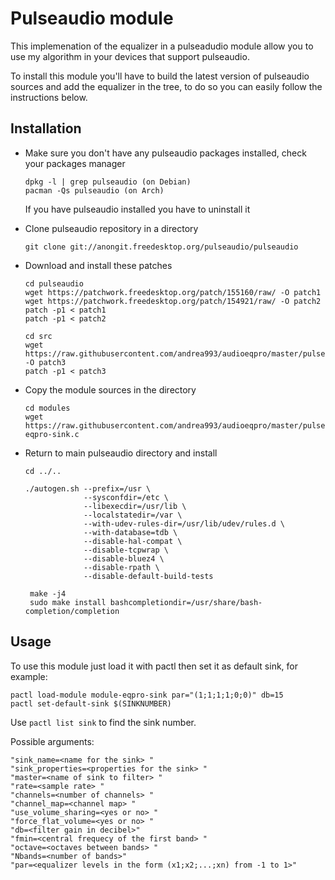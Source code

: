 # Pulseaudio module 
This implemenation of the equalizer in a pulseadudio module allow you to use my algorithm in your devices that support pulseaudio.

To install this module you'll have to build the latest version of pulseaudio sources and add the equalizer in the tree, to do so you can easily follow the instructions below.

## Installation
- Make sure you don't have any pulseaudio packages installed, check your packages manager 
  ```
  dpkg -l | grep pulseaudio (on Debian)
  pacman -Qs pulseaudio (on Arch)
  ```
  If you have pulseaudio installed you have to uninstall it

- Clone pulseaudio repository in a directory
  ```
  git clone git://anongit.freedesktop.org/pulseaudio/pulseaudio
  ```
  
- Download and install these patches
  ```
  cd pulseaudio
  wget https://patchwork.freedesktop.org/patch/155160/raw/ -O patch1
  wget https://patchwork.freedesktop.org/patch/154921/raw/ -O patch2
  patch -p1 < patch1
  patch -p1 < patch2
  
  cd src
  wget https://raw.githubusercontent.com/andrea993/audioeqpro/master/pulsemodule/makefile.patch -O patch3
  patch -p1 < patch3
  ```

- Copy the module sources in the directory
  ```
  cd modules
  wget https://raw.githubusercontent.com/andrea993/audioeqpro/master/pulsemodule/module-eqpro-sink.c
  ```
- Return to main pulseaudio directory and install
  ```
  cd ../..

  ./autogen.sh --prefix=/usr \
               --sysconfdir=/etc \
               --libexecdir=/usr/lib \
               --localstatedir=/var \
               --with-udev-rules-dir=/usr/lib/udev/rules.d \
               --with-database=tdb \
               --disable-hal-compat \
               --disable-tcpwrap \
               --disable-bluez4 \
               --disable-rpath \
               --disable-default-build-tests
   
   make -j4
   sudo make install bashcompletiondir=/usr/share/bash-completion/completion
   ```
   
## Usage
To use this module just load it with pactl then set it as default sink, for example:
```
pactl load-module module-eqpro-sink par="(1;1;1;1;0;0)" db=15
pactl set-default-sink $(SINKNUMBER)
```
Use `pactl list sink` to find the sink number.
  
Possible arguments:
```
"sink_name=<name for the sink> "
"sink_properties=<properties for the sink> "
"master=<name of sink to filter> "
"rate=<sample rate> "
"channels=<number of channels> "
"channel_map=<channel map> "
"use_volume_sharing=<yes or no> "
"force_flat_volume=<yes or no> "
"db=<filter gain in decibel>"
"fmin=<central frequecy of the first band> "
"octave=<octaves between bands> "
"Nbands=<number of bands>"
"par=<equalizer levels in the form (x1;x2;...;xn) from -1 to 1>"
```
